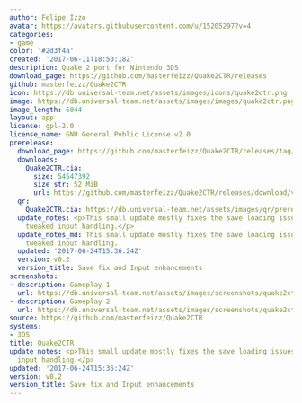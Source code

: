 ```yaml
---
author: Felipe Izzo
avatar: https://avatars.githubusercontent.com/u/15205297?v=4
categories:
- game
color: '#2d3f4a'
created: '2017-06-11T18:50:18Z'
description: Quake 2 port for Nintendo 3DS
download_page: https://github.com/masterfeizz/Quake2CTR/releases
github: masterfeizz/Quake2CTR
icon: https://db.universal-team.net/assets/images/icons/quake2ctr.png
image: https://db.universal-team.net/assets/images/images/quake2ctr.png
image_length: 6044
layout: app
license: gpl-2.0
license_name: GNU General Public License v2.0
prerelease:
  download_page: https://github.com/masterfeizz/Quake2CTR/releases/tag/v0.2
  downloads:
    Quake2CTR.cia:
      size: 54547392
      size_str: 52 MiB
      url: https://github.com/masterfeizz/Quake2CTR/releases/download/v0.2/Quake2CTR.cia
  qr:
    Quake2CTR.cia: https://db.universal-team.net/assets/images/qr/prerelease/quake2ctrcia.png
  update_notes: <p>This small update mostly fixes the save loading issues and has
    tweaked input handling.</p>
  update_notes_md: This small update mostly fixes the save loading issues and has
    tweaked input handling.
  updated: '2017-06-24T15:36:24Z'
  version: v0.2
  version_title: Save fix and Input enhancements
screenshots:
- description: Gameplay 1
  url: https://db.universal-team.net/assets/images/screenshots/quake2ctr/gameplay-1.png
- description: Gameplay 2
  url: https://db.universal-team.net/assets/images/screenshots/quake2ctr/gameplay-2.png
source: https://github.com/masterfeizz/Quake2CTR
systems:
- 3DS
title: Quake2CTR
update_notes: <p>This small update mostly fixes the save loading issues and has tweaked
  input handling.</p>
updated: '2017-06-24T15:36:24Z'
version: v0.2
version_title: Save fix and Input enhancements
---
```


